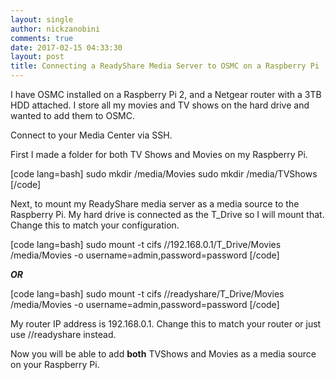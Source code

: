 ```yaml
---
layout: single
author: nickzanobini
comments: true
date: 2017-02-15 04:33:30
layout: post
title: Connecting a ReadyShare Media Server to OSMC on a Raspberry Pi
---
```


I have OSMC installed on a Raspberry Pi 2, and a Netgear router with a 3TB HDD attached. I store all my movies and TV shows on the hard drive and wanted to add them to OSMC.

Connect to your Media Center via SSH.

First I made a folder for both TV Shows and Movies on my Raspberry Pi.

[code lang=bash]
sudo mkdir /media/Movies
sudo mkdir /media/TVShows
[/code]

Next, to mount my ReadyShare media server as a media source to the Raspberry Pi. My hard drive is connected as the T_Drive so I will mount that. Change this to match your configuration.

[code lang=bash]
sudo mount -t cifs //192.168.0.1/T_Drive/Movies /media/Movies -o username=admin,password=password
[/code]

**_OR_**

[code lang=bash]
sudo mount -t cifs //readyshare/T_Drive/Movies /media/Movies -o username=admin,password=password
[/code]

My router IP address is 192.168.0.1. Change this to match your router or just use //readyshare instead.

Now you will be able to add **both** TVShows and Movies as a media source on your Raspberry Pi.
